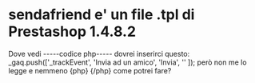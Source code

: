 sendafriend e' un file .tpl di Prestashop 1.4.8.2
===========

Dove vedi -----codice php----- dovrei inserirci questo:  _gaq.push(['_trackEvent', 'Invia ad un amico', 'Invia', '<?php echo $_SERVER['REQUEST_URI']; ?>' ]); però <?php ?> non me lo legge e nemmeno {php} {/php} come potrei fare?
